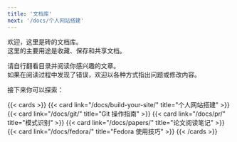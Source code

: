 ```yaml
---
title: '文档库'
next: '/docs/个人网站搭建'
---
```


欢迎，这里是砖的文档库。  
这里的主要用途是收藏、保存和共享文档。  

请自行翻看目录并阅读你感兴趣的文章。  
如果在阅读过程中发现了错误，欢迎以各种方式指出问题或修改内容。  

接下来你可以探索：

{{< cards >}}
  {{< card link="/docs/build-your-site/" title="个人网站搭建" >}}
  {{< card link="/docs/git/" title="Git 操作指南" >}}
  {{< card link="/docs/pr/" title="模式识别" >}}
  {{< card link="/docs/papers/" title="论文阅读笔记" >}}
  {{< card link="/docs/fedora/" title="Fedora 使用技巧" >}}
{{< /cards >}}